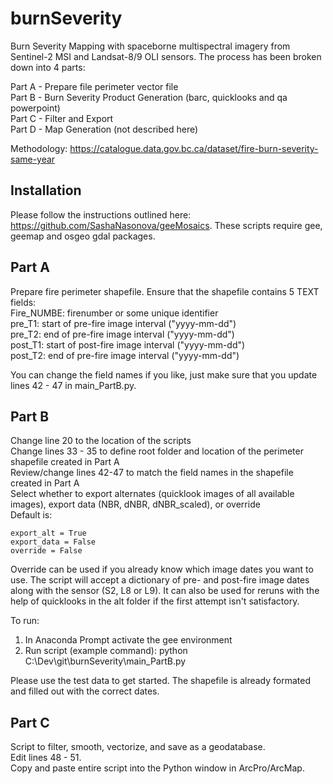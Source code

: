 # burnSeverity

Burn Severity Mapping with spaceborne multispectral imagery from Sentinel-2 MSI and Landsat-8/9 OLI sensors.
The process has been broken down into 4 parts:  
    
Part A - Prepare file perimeter vector file  
Part B - Burn Severity Product Generation (barc, quicklooks and qa powerpoint)  
Part C - Filter and Export  
Part D - Map Generation (not described here)  

Methodology: https://catalogue.data.gov.bc.ca/dataset/fire-burn-severity-same-year

## Installation
Please follow the instructions outlined here: https://github.com/SashaNasonova/geeMosaics. These scripts require gee, geemap and osgeo gdal packages.

## Part A
Prepare fire perimeter shapefile. Ensure that the shapefile contains 5 TEXT fields:  
Fire_NUMBE: firenumber or some unique identifier   
pre_T1: start of pre-fire image interval ("yyyy-mm-dd")  
pre_T2: end of pre-fire image interval ("yyyy-mm-dd")  
post_T1: start of post-fire image interval ("yyyy-mm-dd")  
post_T2: end of pre-fire image interval ("yyyy-mm-dd")  

You can change the field names if you like, just make sure that you update lines 42 - 47 in main_PartB.py.

## Part B
Change line 20 to the location of the scripts  
Change lines 33 - 35 to define root folder and location of the perimeter shapefile created in Part A  
Review/change lines 42-47 to match the field names in the shapefile created in Part A  
Select whether to export alternates (quicklook images of all available images), export data (NBR, dNBR, dNBR_scaled), or override  
Default is:
```
export_alt = True
export_data = False
override = False
```

Override can be used if you already know which image dates you want to use. The script will accept a dictionary of pre- and post-fire image dates along
with the sensor (S2, L8 or L9). It can also be used for reruns with the help of quicklooks in the alt folder if the first attempt isn't satisfactory.

To run:
1. In Anaconda Prompt activate the gee environment
2. Run script (example command): python C:\Dev\git\burnSeverity\main_PartB.py

Please use the test data to get started. The shapefile is already formated and filled out with the correct dates.

## Part C
Script to filter, smooth, vectorize, and save as a geodatabase.  
Edit lines 48 - 51.  
Copy and paste entire script into the Python window in ArcPro/ArcMap. 

